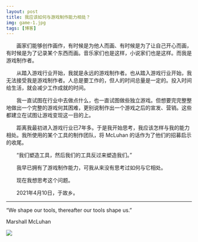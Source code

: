 ```yaml
---
layout: post
title: 我应该如何与游戏制作能力相处？
img: game-1.jpg
tags: [博客]
---
```


　　画家们能够创作画作，有时候是为他人而画、有时候是为了让自己开心而画，有时候是为了记录某个东西而画。音乐家们也是这样，小说家们也是这样。而我是游戏制作者。

　　从踏入游戏行业开始，我就是永远的游戏制作者。也从踏入游戏行业开始，我无法接受我是游戏制作者。人总是要工作的，但人的时间总量是一定的。投入时间给生活，就会减少工作成就的时间。

　　我一直试图在行业中去做点什么，也一直试图做些独立游戏。但想要完完整整地做出一个完整的游戏何其困难，更别说制作出一个游戏之后的宣发、营销。这些都建立在试图让游戏变现这一目的上。

　　距离我最初进入游戏行业已7年多。于是我开始思考，我应该怎样与我的能力相处。我所使用的某个工具的制作团队，将 McLuhan 的话作为了他们的招募启示的收尾。

　　“我们塑造工具，然后我们的工具反过来塑造我们。”

　　我早已拥有了游戏制作能力，可我从来没有思考过如何与它相处。

　　现在我想思考这个问题。

　　2021年4月10日，于故乡。

----------------------------

“We shape our tools, thereafter our tools shape us.”

Marshall McLuhan

![](https://www.notion.so/cdn-cgi/image/f=auto,w=640,q=100/front-static/pages/careers/mcluhan.png)
